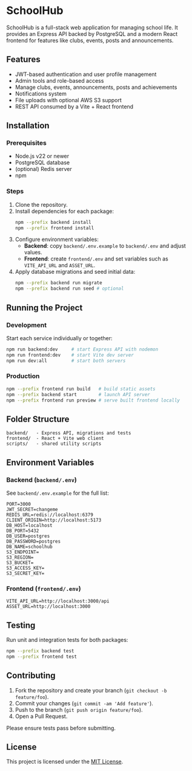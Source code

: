 # SchoolHub

SchoolHub is a full-stack web application for managing school life. It provides an Express API backed by PostgreSQL and a modern React frontend for features like clubs, events, posts and announcements.

## Features
- JWT-based authentication and user profile management
- Admin tools and role-based access
- Manage clubs, events, announcements, posts and achievements
- Notifications system
- File uploads with optional AWS S3 support
- REST API consumed by a Vite + React frontend

## Installation

### Prerequisites
- Node.js v22 or newer
- PostgreSQL database
- (optional) Redis server
- npm

### Steps
1. Clone the repository.
2. Install dependencies for each package:
   ```bash
   npm --prefix backend install
   npm --prefix frontend install
   ```
3. Configure environment variables:
   - **Backend**: copy `backend/.env.example` to `backend/.env` and adjust values.
   - **Frontend**: create `frontend/.env` and set variables such as `VITE_API_URL` and `ASSET_URL`.
4. Apply database migrations and seed initial data:
   ```bash
   npm --prefix backend run migrate
   npm --prefix backend run seed # optional
   ```

## Running the Project

### Development
Start each service individually or together:
```bash
npm run backend:dev     # start Express API with nodemon
npm run frontend:dev    # start Vite dev server
npm run dev:all         # start both servers
```

### Production
```bash
npm --prefix frontend run build   # build static assets
npm --prefix backend start        # launch API server
npm --prefix frontend run preview # serve built frontend locally
```

## Folder Structure
```
backend/   - Express API, migrations and tests
frontend/  - React + Vite web client
scripts/   - shared utility scripts
```

## Environment Variables

### Backend (`backend/.env`)
See `backend/.env.example` for the full list:
```dotenv
PORT=3000
JWT_SECRET=changeme
REDIS_URL=redis://localhost:6379
CLIENT_ORIGIN=http://localhost:5173
DB_HOST=localhost
DB_PORT=5432
DB_USER=postgres
DB_PASSWORD=postgres
DB_NAME=schoolhub
S3_ENDPOINT=
S3_REGION=
S3_BUCKET=
S3_ACCESS_KEY=
S3_SECRET_KEY=
```

### Frontend (`frontend/.env`)
```dotenv
VITE_API_URL=http://localhost:3000/api
ASSET_URL=http://localhost:3000
```

## Testing
Run unit and integration tests for both packages:
```bash
npm --prefix backend test
npm --prefix frontend test
```

## Contributing
1. Fork the repository and create your branch (`git checkout -b feature/foo`).
2. Commit your changes (`git commit -am 'Add feature'`).
3. Push to the branch (`git push origin feature/foo`).
4. Open a Pull Request.

Please ensure tests pass before submitting.

## License
This project is licensed under the [MIT License](LICENSE).
